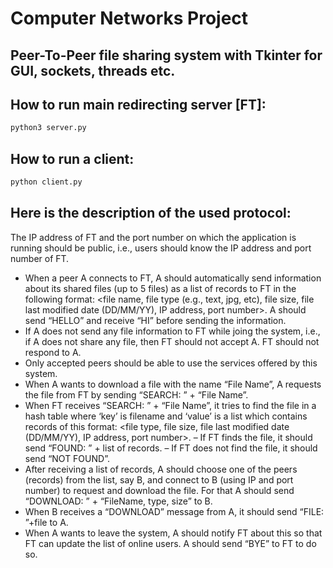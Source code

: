 # Computer Networks Project
## Peer-To-Peer file sharing system with Tkinter for GUI, sockets, threads etc.

## How to run main redirecting server [FT]:
```python
python3 server.py
```
## How to run a client:
```python
python client.py
```
## Here is the description of the used protocol:

The IP address of FT and the port number on which the application is running
should be public, i.e., users should know the IP address and port number of FT.
* When a peer A connects to FT, A should automatically send information about its
shared files (up to 5 files) as a list of records to FT in the following format: <file
name, file type (e.g., text, jpg, etc), file size, file last modified date (DD/MM/YY),
IP address, port number>. A should send “HELLO” and receive “HI” before sending the information.
* If A does not send any file information to FT while joing the system, i.e., if A does
not share any file, then FT should not accept A. FT should not respond to A.
* Only accepted peers should be able to use the services offered by this system.
* When A wants to download a file with the name “File Name”, A requests the file
from FT by sending “SEARCH: ” + “File Name”.
* When FT receives “SEARCH: ” + “File Name”, it tries to find the file in a hash
table where ‘key’ is filename and ‘value’ is a list which contains records of this
format: <file type, file size, file last modified date (DD/MM/YY), IP address, port
number>.
– If FT finds the file, it should send “FOUND: ” + list of records.
– If FT does not find the file, it should send “NOT FOUND”.
* After receiving a list of records, A should choose one of the peers (records) from the
list, say B, and connect to B (using IP and port number) to request and download
the file. For that A should send “DOWNLOAD: ” + “FileName, type, size” to B.
* When B receives a “DOWNLOAD” message from A, it should send “FILE: ”+file
to A.
* When A wants to leave the system, A should notify FT about this so that FT can
update the list of online users. A should send “BYE” to FT to do so.
